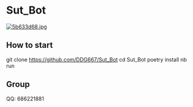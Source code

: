 # Sut_Bot

[![5b633d68.jpg](https://i.postimg.cc/mrPbmHCN/5b633d68.jpg)](https://postimg.cc/4KTkdn8m)

## How to start

git clone https://github.com/DDG667/Sut_Bot
cd Sut_Bot
poetry install
nb run

## Group

QQ: 686221881
